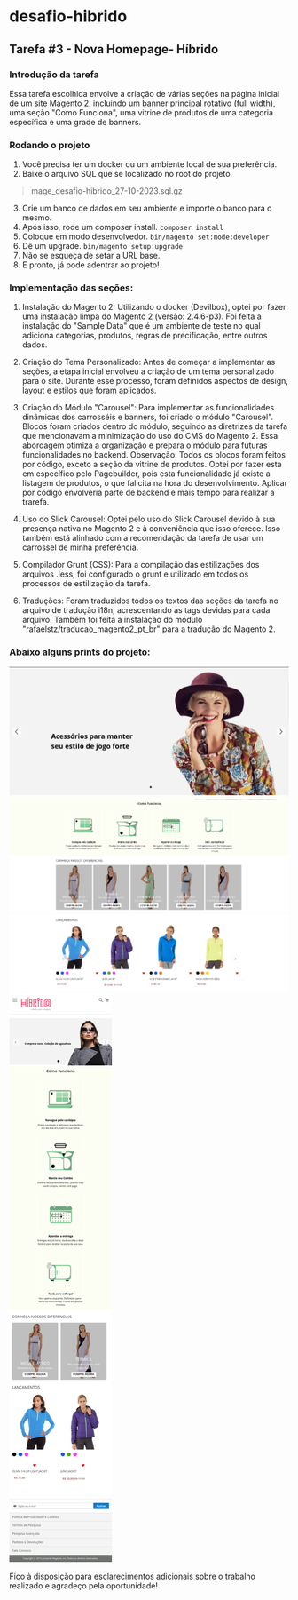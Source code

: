 # desafio-hibrido
## Tarefa #3 - Nova Homepage- Híbrido

### Introdução da tarefa

Essa tarefa escolhida envolve a criação de várias seções na página inicial de um site Magento 2, incluindo um banner principal rotativo (full width), uma seção "Como Funciona", uma vitrine de produtos de uma categoria específica e uma grade de banners.

### Rodando o projeto

1. Você precisa ter um docker ou um ambiente local de sua preferência. 
2. Baixe o arquivo SQL que se localizado no root do projeto.
> mage_desafio-hibrido_27-10-2023.sql.gz
3. Crie um banco de dados em seu ambiente e importe o banco para o mesmo. 
4. Após isso, rode um composer install. 
 `composer install`
5. Coloque em modo desenvolvedor.
`bin/magento set:mode:developer`
6. Dê um upgrade.
 `bin/magento setup:upgrade`
 7. Não se esqueça de setar a URL base. 
 8. E pronto, já pode adentrar ao projeto! 

### Implementação das seções: 

1. Instalação do Magento 2: Utilizando o docker (Devilbox), optei por fazer uma instalação limpa do Magento 2 (versão: 2.4.6-p3). Foi feita a instalação do "Sample Data" que é um ambiente de teste no qual adiciona categorias,
produtos, regras de precificação, entre outros dados.  

2. Criação do Tema Personalizado:
Antes de começar a implementar as seções, a etapa inicial envolveu a criação de um tema personalizado para o site. Durante esse processo, foram definidos aspectos de design, layout e estilos que foram aplicados.

3. Criação do Módulo "Carousel":
Para implementar as funcionalidades dinâmicas dos carrosséis e banners, foi criado o módulo "Carousel". Blocos foram criados dentro do módulo, seguindo as diretrizes da tarefa que mencionavam a minimização do uso do CMS do Magento 2. Essa abordagem otimiza a organização e prepara o módulo para futuras funcionalidades no backend.
    Observação: Todos os blocos foram feitos por código, exceto a seção da vitrine de produtos. Optei por fazer esta em específico pelo Pagebuilder, pois esta funcionalidade já existe a listagem de produtos, o que falicita na hora do desenvolvimento. Aplicar por código envolveria parte de backend e mais tempo para realizar a trarefa. 

4. Uso do Slick Carousel:
Optei pelo uso do Slick Carousel devido à sua presença nativa no Magento 2 e à conveniência que isso oferece. Isso também está alinhado com a recomendação da tarefa de usar um carrossel de minha preferência.

5. Compilador Grunt (CSS): 
Para a compilação das estilizações dos arquivos .less, foi configurado o grunt e utilizado em todos os processos de estilização da tarefa. 

6. Traduções: 
Foram traduzidos todos os textos das seções da tarefa no arquivo de tradução i18n, acrescentando as tags devidas para cada arquivo. Também foi feita a instalação do módulo "rafaelstz/traducao_magento2_pt_br" para a tradução do Magento 2.

### Abaixo alguns prints do projeto:

![Seção dos Banners Principais](docs/imagens/image-banner.png)
![Seções de "Como funciona e grade de banners"](docs/imagens/image-2.png)
![Seção da Vitrine de Produtos](docs/imagens/image3.png)
![Print mobile](docs/imagens/desafio-hibrido-mobile.png)

Fico à disposição para esclarecimentos adicionais sobre o trabalho realizado e agradeço pela oportunidade!
